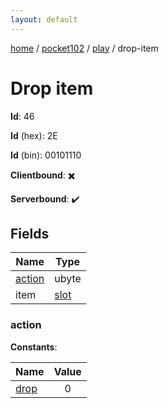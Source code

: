 ```yaml
---
layout: default
---
```


[home](/)  /  [pocket102](/protocol/pocket102)  /  [play](/protocol/pocket102/play)  /  drop-item

# Drop item

**Id**: 46

**Id** (hex): 2E

**Id** (bin): 00101110

**Clientbound**: ✖️

**Serverbound**: ✔️

## Fields

Name | Type
---|---
[action](#action) | ubyte
item | [slot](/protocol/pocket102/types/slot)

### action

**Constants**:

Name | Value
---|:---:
[drop](action_drop) | 0

